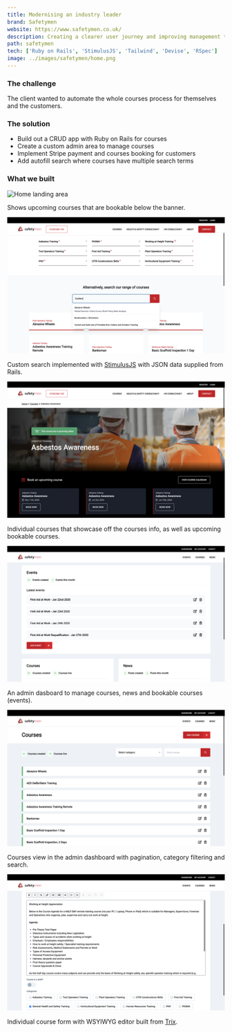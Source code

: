 ```yaml
---
title: Modernising an industry leader
brand: Safetymen
website: https://www.safetymen.co.uk/
description: Creating a clearer user journey and improving management tools so the client, and the customers experience feels more automated.
path: safetymen
tech: ['Ruby on Rails', 'StimulusJS', 'Tailwind', 'Devise', 'RSpec']
image: ../images/safetymen/home.png
---
```


### The challenge

The client wanted to automate the whole courses process for themselves and the customers.

### The solution

- Build out a CRUD app with Ruby on Rails for courses
- Create a custom admin area to manage courses
- Implement Stripe payment and courses booking for customers
- Add autofill search where courses have multiple search terms

### What we built

![Home landing area](../images/safetymen/home.png)

Shows upcoming courses that are bookable below the banner.

![Courses search](../images/safetymen/search.png)

Custom search implemented with [StimulusJS](https://stimulusjs.org/) with JSON data supplied from Rails.

![Course with upcoming bookable courses](../images/safetymen/course.png)

Individual courses that showcase off the courses info, as well as upcoming bookable courses.

![Admin dashboard](../images/safetymen/admin.png)

An admin dasboard to manage courses, news and bookable courses (events).

![Admin courses dashboard](../images/safetymen/admin-courses.png)

Courses view in the admin dashboard with pagination, category filtering and search.

![Admin course form](../images/safetymen/admin-course.png)

Individual course form with WSYIWYG editor built from [Trix](https://trix-editor.org/).
